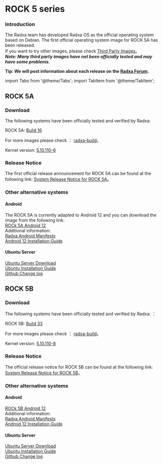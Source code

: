 ﻿---
sidebar_label: 'Official OS'
sidebar_position: 2
---

# ROCK 5 series

### Introduction

The Radxa team has developed Radxa OS as the official operating system based on Debian. 
The first official operating system image for ROCK 5A has been released.  
If you want to try other images, please check [Third Party Images](/rock5/alt-os)。  
***Note: Many third party images have not been officially tested and may have some problems.***

**Tip: We will post information about each release on the [Radxa Forum](https://forum.radxa.com/).**  

import Tabs from '@theme/Tabs';
import TabItem from '@theme/TabItem';

<Tabs>
<TabItem value="ROCK 5A" label="ROCK 5A" default>

## ROCK 5A

### Download

The following systems have been officially tested and verified by Radxa:   

ROCK 5A: [Build 16](https://github.com/radxa-build/rock-5a/releases/download/b16/rock-5a_debian_bullseye_kde_b16.img.xz)  

For more images please check ： [radxa-build](https://github.com/radxa-build/)。  

Kernel version: [5.10.110-6](https://github.com/radxa-pkg/linux-rockchip/releases/tag/5.10.110-6)  

### Release Notice

The first official release announcement for ROCK 5A can be found at the following link: 
[System Release Notice for ROCK 5A](https://forum.radxa.com/t/230428-system-release-notice-for-rock-5a/16275)。 

### Other alternative systems

#### Android

The ROCK 5A is currently adapted to Android 12 and you can download the image from the following link:  
[ROCk 5A Android 12](https://github.com/radxa/manifests/releases/tag/Android12_rk12)  
Additional information:  
[Radxa Android Manifests](https://github.com/radxa/manifests)  
[Android 12 Installation Guide](https://wiki.radxa.com/Rock5/guide/android12)

#### Ubuntu Server

[Ubuntu Server Download](https://github.com/radxa-build/rock-5a/releases)  
[Ubuntu Installation Guide](https://wiki.radxa.com/Rock5/linux/ubuntu)  
[Github Change log](https://github.com/radxa/debos-radxa/releases/latest)


</TabItem>
<TabItem value="ROCK 5B" label="ROCK 5B">

## ROCK 5B

### Download

The following systems have been officially tested and verified by Radxa:   ： 

ROCK 5B: [Build 33](https://github.com/radxa-build/rock-5b/releases/download/b33/rock-5b_debian_bullseye_kde_b33.img.xz)

For more images please check ： [radxa-build](https://github.com/radxa-build/)。  

Kernel version: [5.10.110-8](https://github.com/radxa-pkg/linux-rockchip/releases/tag/5.10.110-8)

### Release Notice

The official release notice for ROCK 5B can be found at the following link: 
[System Release Notice for ROCK 5B](https://forum.radxa.com/t/230526-system-release-notice-for-rock-5b/16809)。 

### Other alternative systems

#### Android
  
[ROCk 5B Android 12](https://github.com/radxa/manifests/releases/tag/Rock-android12-20230315)  
Additional information:  
[Radxa Android Manifests](https://github.com/radxa/manifests)  
[Android 12 Installation Guide](https://wiki.radxa.com/Rock5/guide/android12)

#### Ubuntu Server

[Ubuntu Server Download](https://github.com/radxa-build/rock-5b/releases)  
[Ubuntu Installation Guide](https://wiki.radxa.com/Rock5/linux/ubuntu)  
[Github Change log](https://github.com/radxa/debos-radxa/releases/latest)

</TabItem>
</Tabs>

